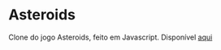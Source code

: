 # Asteroids
Clone do jogo Asteroids, feito em Javascript.
Disponível [aqui](http://danielpires.com.br/games/asteroids/index.html)
